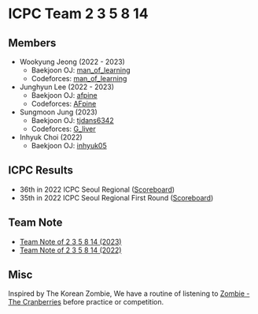 # ICPC Team 2 3 5 8 14

## Members

- Wookyung Jeong (2022 - 2023)
    - Baekjoon OJ: [man_of_learning](https://www.acmicpc.net/user/man_of_learning)
    - Codeforces: [man_of_learning](https://codeforces.com/profile/man_of_learning)
- Junghyun Lee (2022 - 2023)
    - Baekjoon OJ: [afpine](https://www.acmicpc.net/user/afpine)
    - Codeforces: [AFpine](https://codeforces.com/profile/AFpine)
- Sungmoon Jung (2023)
    - Baekjoon OJ: [tjdans6342](https://www.acmicpc.net/user/tjdans6342)
    - Codeforces: [G_liver](https://codeforces.com/profile/G_liver)
- Inhyuk Choi (2022)
    - Baekjoon OJ: [inhyuk05](https://www.acmicpc.net/user/inhyuk05)

## ICPC Results

- 36th in 2022 ICPC Seoul Regional ([Scoreboard](http://static.icpckorea.net/20221119/scoreboard/))
- 35th in 2022 ICPC Seoul Regional First Round ([Scoreboard](http://static.icpckorea.net/2022/scoreboard_preliminary/))

## Team Note

- [Team Note of 2 3 5 8 14 (2023)](https://github.com/manoflearning/icpc-team-2-3-5-8-14/blob/main/team-note-2023.pdf)
- [Team Note of 2 3 5 8 14 (2022)](https://github.com/manoflearning/icpc-team-2-3-5-8-14/blob/main/team-note-2022.pdf)

## Misc

Inspired by The Korean Zombie, 
We have a routine of listening to [Zombie - The Cranberries](https://www.youtube.com/watch?v=6Ejga4kJUts) before practice or competition.